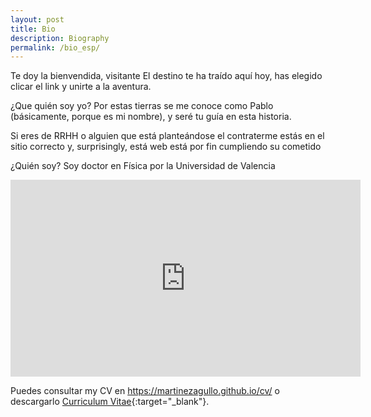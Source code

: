 ```yaml
---
layout: post
title: Bio
description: Biography
permalink: /bio_esp/
---
```


Te doy la bienvendida, visitante
El destino te ha traído aquí hoy, has elegido clicar el link y unirte a la aventura.

¿Que quién soy yo? Por estas tierras se me conoce como Pablo (básicamente, porque es mi nombre), y seré tu guía en esta historia.

Si eres de RRHH o alguien que está planteándose el contraterme estás en el sitio correcto y, surprisingly, está web está por fin cumpliendo su cometido

¿Quién soy?
Soy doctor en Física por la Universidad de Valencia 


<div class="video-container">
    <iframe width="560" height="315" src="https://www.youtube.com/embed/9j992iV0GT8?si=fnHman0YFDjOungw&amp;start=23" title="YouTube video player" frameborder="0" allow="accelerometer; autoplay; clipboard-write; encrypted-media; gyroscope; picture-in-picture; web-share" referrerpolicy="strict-origin-when-cross-origin" allowfullscreen></iframe>
</div>


Puedes consultar my CV en https://martinezagullo.github.io/cv/ o descargarlo [Curriculum Vitae](bio/CV_ESP_.pdf){:target="_blank"}.

